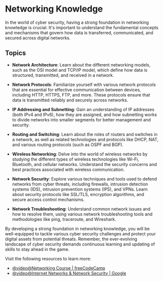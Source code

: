 # Networking Knowledge

In the world of cyber security, having a strong foundation in networking knowledge is crucial. It's important to understand the fundamental concepts and mechanisms that govern how data is transferred, communicated, and secured across digital networks.

## Topics

- **Network Architecture**: Learn about the different networking models, such as the OSI model and TCP/IP model, which define how data is structured, transmitted, and received in a network.

- **Network Protocols**: Familiarize yourself with various network protocols that are essential for effective communication between devices, including HTTP, HTTPS, FTP, and more. These protocols ensure that data is transmitted reliably and securely across networks.

- **IP Addressing and Subnetting**: Gain an understanding of IP addresses (both IPv4 and IPv6), how they are assigned, and how subnetting works to divide networks into smaller segments for better management and security.

- **Routing and Switching**: Learn about the roles of routers and switches in a network, as well as related technologies and protocols like DHCP, NAT, and various routing protocols (such as OSPF and BGP).

- **Wireless Networking**: Delve into the world of wireless networks by studying the different types of wireless technologies like Wi-Fi, Bluetooth, and cellular networks. Understand the security concerns and best practices associated with wireless communication.

- **Network Security**: Explore various techniques and tools used to defend networks from cyber threats, including firewalls, intrusion detection systems (IDS), intrusion prevention systems (IPS), and VPNs. Learn about security protocols like SSL/TLS, encryption algorithms, and secure access control mechanisms.

- **Network Troubleshooting**: Understand common network issues and how to resolve them, using various network troubleshooting tools and methodologies like ping, traceroute, and Wireshark.

By developing a strong foundation in networking knowledge, you will be well-equipped to tackle various cyber security challenges and protect your digital assets from potential threats. Remember, the ever-evolving landscape of cyber security demands continuous learning and updating of skills to stay ahead in the game.

Visit the following resources to learn more:

- [@video@Networking Course | freeCodeCamp](https://www.youtube.com/watch?v=qiQR5rTSshw)
- [@video@Internet Networks & Network Security | Google](https://www.youtube.com/watch?v=NIRXtMg-0z8)
